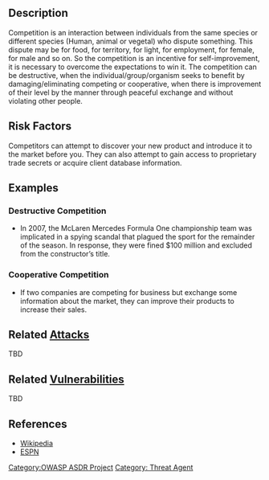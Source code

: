 

## Description

Competition is an interaction between individuals from the same species
or different species (Human, animal or vegetal) who dispute something.
This dispute may be for food, for territory, for light, for employment,
for female, for male and so on. So the competition is an incentive for
self-improvement, it is necessary to overcome the expectations to win
it. The competition can be destructive, when the
individual/group/organism seeks to benefit by damaging/eliminating
competing or cooperative, when there is improvement of their level by
the manner through peaceful exchange and without violating other people.

## Risk Factors

Competitors can attempt to discover your new product and introduce it to
the market before you. They can also attempt to gain access to
proprietary trade secrets or acquire client database information.

## Examples

### Destructive Competition

  -
    In 2007, the McLaren Mercedes Formula One championship team was
    implicated in a spying scandal that plagued the sport for the
    remainder of the season. In response, they were fined $100 million
    and excluded from the constructor’s title.

### Cooperative Competition

  -
    If two companies are competing for business but exchange some
    information about the market, they can improve their products to
    increase their sales.

## Related [Attacks](Attacks "wikilink")

TBD

## Related [Vulnerabilities](Vulnerabilities "wikilink")

TBD

## References

  - [Wikipedia](http://en.wikipedia.org/wiki/Competition)
  - [ESPN](http://sports.espn.go.com/nfl/news/story?id=3018338)

[Category:OWASP ASDR Project](Category:OWASP_ASDR_Project "wikilink")
[Category: Threat Agent](Category:_Threat_Agent "wikilink")